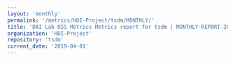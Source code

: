 ```yaml
---
layout: 'monthly'
permalink: '/metrics/HDI-Project/tsdm/MONTHLY/'
title: 'DAI Lab OSS Metrics Metrics report for tsdm | MONTHLY-REPORT-2019-04-01'
organization: 'HDI-Project'
repository: 'tsdm'
current_date: '2019-04-01'
---
```

